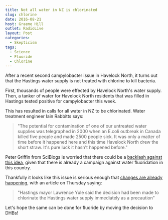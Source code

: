 ```yaml
---
title: Not all water in NZ is chlorinated
slug: chlorine
date: 2016-08-21
host: Graeme Hill
outlet: RadioLive
layout: Post
categories:
  - Skepticism
tags:
  - Science
  - Fluoride
  - Chlorine
---
```


After a recent second campylobacter issue in Havelock North, it turns out that the Hastings water supply is not treated with chlorine to kill bacteria.

<!-- more -->

First, thousands of people were effected by Havelock North's water supply. Then, a tanker of water for Havelock North residents that was filled in Hastings tested positive for campylobacter this week.

This has resulted in calls for all water in NZ to be chlorinated. Water treatment engineer Iain Rabbitts says:

> "The potential for contamination of one of our untreated water supplies was telegraphed in 2000 when an E.coli outbreak in Canada killed five people and made 2500 people sick. It was only a matter of time before it happened here and this time Havelock North drew the short straw. It's pure luck it hasn't happened before."

Peter Griffin from SciBlogs is worried that there could be a [backlash against this idea](http://sciblogs.co.nz/griffins-gadgets/2016/08/18/chlorine-next-chemical-battleground/), given that there is already a campaign against water fluoridation in this country.

Thankfully it looks like this issue is serious enough that [changes are already happening](http://www.nzherald.co.nz/nz/news/article.cfm?c_id=1&objectid=11696404), with an article on Thursday saying:

> "Hastings mayor Lawrence Yule said the decision had been made to chlorinate the Hastings water supply immediately as a precaution"

Let's hope the same can be done for fluoride by moving the decision to DHBs!
